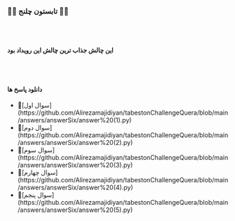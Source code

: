 ### 🍉🍉 تابستون چلنج 🍉🍉

<br>

<br>

#### این چالش جذاب ترین چالش این رویداد بود 


<br>

<br>


#### دانلود پاسخ ها
<ul>
    <li>
        🍉[سوال اول](https://github.com/Alirezamajidiyan/tabestonChallengeQuera/blob/main/answers/answerSix/answer%20(1).py)
    </li>
    <li>
        🍉[سوال دوم](https://github.com/Alirezamajidiyan/tabestonChallengeQuera/blob/main/answers/answerSix/answer%20(2).py)
    </li>
    <li>
        🍉[سوال سوم](https://github.com/Alirezamajidiyan/tabestonChallengeQuera/blob/main/answers/answerSix/answer%20(3).py)
    </li>
    <li>
        🍉[سوال چهارم](https://github.com/Alirezamajidiyan/tabestonChallengeQuera/blob/main/answers/answerSix/answer%20(4).py)
    </li>
    <li>
        🍉[سوال پنجم](https://github.com/Alirezamajidiyan/tabestonChallengeQuera/blob/main/answers/answerSix/answer%20(5).py)
    </li>
</ul>
